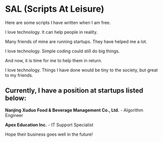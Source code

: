 # SAL (Scripts At Leisure)
Here are some scripts I have written when I am free.

I love technology. It can help people in reality.

Many friends of mine are running startups. They have helped me a lot.

I love technology. Simple coding could still do big things.

And now, it is time for me to help them in return.

I love technology. Things I have done would be tiny to the society, but great to my friends.

 

## Currently, I have a position at startups listed below:

**Nanjing Xuduo Food & Beverage Management Co., Ltd.** - Algorithm Engineer

**Apex Education Inc.** - IT Support Specialist

 

Hope their business goes well in the future!
